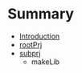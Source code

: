 # Summary

* [Introduction](README.md)
* [rootPrj](chapter1.md)
* [subprj](subprj.md)
   * makeLib

